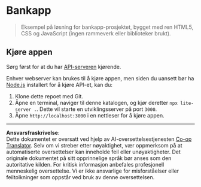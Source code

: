 <!--
CO_OP_TRANSLATOR_METADATA:
{
  "original_hash": "461aa4fc74c6b1789c3a13b5d82c0cd9",
  "translation_date": "2025-08-26T23:08:08+00:00",
  "source_file": "7-bank-project/solution/README.md",
  "language_code": "no"
}
-->
# Bankapp

> Eksempel på løsning for bankapp-prosjektet, bygget med ren HTML5, CSS og JavaScript (ingen rammeverk eller biblioteker brukt).

## Kjøre appen

Sørg først for at du har [API-serveren](../api/README.md) kjørende.

Enhver webserver kan brukes til å kjøre appen, men siden du uansett bør ha [Node.js](https://nodejs.org) installert for å kjøre API-et, kan du:

1. Klone dette repoet med Git.
2. Åpne en terminal, naviger til denne katalogen, og kjør deretter `npx lite-server .`. Dette vil starte en utviklingsserver på port `3000`.
3. Åpne `http://localhost:3000` i en nettleser for å kjøre appen.

---

**Ansvarsfraskrivelse**:  
Dette dokumentet er oversatt ved hjelp av AI-oversettelsestjenesten [Co-op Translator](https://github.com/Azure/co-op-translator). Selv om vi streber etter nøyaktighet, vær oppmerksom på at automatiserte oversettelser kan inneholde feil eller unøyaktigheter. Det originale dokumentet på sitt opprinnelige språk bør anses som den autoritative kilden. For kritisk informasjon anbefales profesjonell menneskelig oversettelse. Vi er ikke ansvarlige for misforståelser eller feiltolkninger som oppstår ved bruk av denne oversettelsen.